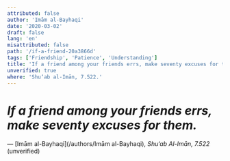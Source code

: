 ```yaml
---
attributed: false
author: 'Imām al-Bayhaqi'
date: '2020-03-02'
draft: false
lang: 'en'
misattributed: false
path: '/if-a-friend-20a3866d'
tags: ['Friendship', 'Patience', 'Understanding']
title: 'If a friend among your friends errs, make seventy excuses for them.'
unverified: true
where: 'Shu‘ab al-Imān, 7.522.'
---
```


# *If a friend among your friends errs, make seventy excuses for them.*
&mdash; [Imām al-Bayhaqi](/authors/Imām al-Bayhaqi), <cite>Shu‘ab Al-Imān, 7.522</cite> (unverified)